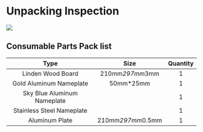 # Unpacking Inspection
![](http://wiki-toocaa.oss-cn-hongkong.aliyuncs.com/1212.png)

## Consumable Parts Pack list
| Type | Size | Quantity |
| :---: | :---: | :---: |
| Linden Wood Board | 210mm*297mm*3mm  | 1 |
| Gold Aluminum Nameplate | 50mm*25mm | 1 |
| Sky Blue Aluminum Nameplate | | 1 |
| Stainless Steel Nameplate | | 1 |
| Aluminum Plate | 210mm*297mm*0.5mm | 1 |




